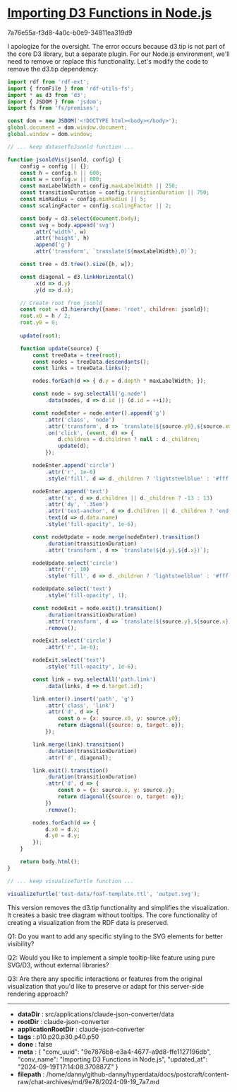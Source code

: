 # [Importing D3 Functions in Node.js](https://claude.ai/chat/9e7876b8-e3a4-4677-a9d8-ffe1127196db)

7a76e55a-f3d8-4a0c-b0e9-34811ea319d9

 I apologize for the oversight. The error occurs because d3.tip is not part of the core D3 library, but a separate plugin. For our Node.js environment, we'll need to remove or replace this functionality. Let's modify the code to remove the d3.tip dependency:

```javascript
import rdf from 'rdf-ext';
import { fromFile } from 'rdf-utils-fs';
import * as d3 from 'd3';
import { JSDOM } from 'jsdom';
import fs from 'fs/promises';

const dom = new JSDOM('<!DOCTYPE html><body></body>');
global.document = dom.window.document;
global.window = dom.window;

// ... keep datasetToJsonld function ...

function jsonldVis(jsonld, config) {
    config = config || {};
    const h = config.h || 600;
    const w = config.w || 800;
    const maxLabelWidth = config.maxLabelWidth || 250;
    const transitionDuration = config.transitionDuration || 750;
    const minRadius = config.minRadius || 5;
    const scalingFactor = config.scalingFactor || 2;

    const body = d3.select(document.body);
    const svg = body.append('svg')
        .attr('width', w)
        .attr('height', h)
        .append('g')
        .attr('transform', `translate(${maxLabelWidth},0)`);

    const tree = d3.tree().size([h, w]);

    const diagonal = d3.linkHorizontal()
        .x(d => d.y)
        .y(d => d.x);

    // Create root from jsonld
    const root = d3.hierarchy({name: 'root', children: jsonld});
    root.x0 = h / 2;
    root.y0 = 0;
    
    update(root);

    function update(source) {
        const treeData = tree(root);
        const nodes = treeData.descendants();
        const links = treeData.links();

        nodes.forEach(d => { d.y = d.depth * maxLabelWidth; });

        const node = svg.selectAll('g.node')
            .data(nodes, d => d.id || (d.id = ++i));

        const nodeEnter = node.enter().append('g')
            .attr('class', 'node')
            .attr('transform', d => `translate(${source.y0},${source.x0})`)
            .on('click', (event, d) => {
                d.children = d.children ? null : d._children;
                update(d);
            });

        nodeEnter.append('circle')
            .attr('r', 1e-6)
            .style('fill', d => d._children ? 'lightsteelblue' : '#fff');

        nodeEnter.append('text')
            .attr('x', d => d.children || d._children ? -13 : 13)
            .attr('dy', '.35em')
            .attr('text-anchor', d => d.children || d._children ? 'end' : 'start')
            .text(d => d.data.name)
            .style('fill-opacity', 1e-6);

        const nodeUpdate = node.merge(nodeEnter).transition()
            .duration(transitionDuration)
            .attr('transform', d => `translate(${d.y},${d.x})`);

        nodeUpdate.select('circle')
            .attr('r', 10)
            .style('fill', d => d._children ? 'lightsteelblue' : '#fff');

        nodeUpdate.select('text')
            .style('fill-opacity', 1);

        const nodeExit = node.exit().transition()
            .duration(transitionDuration)
            .attr('transform', d => `translate(${source.y},${source.x})`)
            .remove();

        nodeExit.select('circle')
            .attr('r', 1e-6);

        nodeExit.select('text')
            .style('fill-opacity', 1e-6);

        const link = svg.selectAll('path.link')
            .data(links, d => d.target.id);

        link.enter().insert('path', 'g')
            .attr('class', 'link')
            .attr('d', d => {
                const o = {x: source.x0, y: source.y0};
                return diagonal({source: o, target: o});
            });

        link.merge(link).transition()
            .duration(transitionDuration)
            .attr('d', diagonal);

        link.exit().transition()
            .duration(transitionDuration)
            .attr('d', d => {
                const o = {x: source.x, y: source.y};
                return diagonal({source: o, target: o});
            })
            .remove();

        nodes.forEach(d => {
            d.x0 = d.x;
            d.y0 = d.y;
        });
    }

    return body.html();
}

// ... keep visualizeTurtle function ...

visualizeTurtle('test-data/foaf-template.ttl', 'output.svg');
```

This version removes the d3.tip functionality and simplifies the visualization. It creates a basic tree diagram without tooltips. The core functionality of creating a visualization from the RDF data is preserved.

Q1: Do you want to add any specific styling to the SVG elements for better visibility?

Q2: Would you like to implement a simple tooltip-like feature using pure SVG/D3, without external libraries?

Q3: Are there any specific interactions or features from the original visualization that you'd like to preserve or adapt for this server-side rendering approach?

---

* **dataDir** : src/applications/claude-json-converter/data
* **rootDir** : claude-json-converter
* **applicationRootDir** : claude-json-converter
* **tags** : p10.p20.p30.p40.p50
* **done** : false
* **meta** : {
  "conv_uuid": "9e7876b8-e3a4-4677-a9d8-ffe1127196db",
  "conv_name": "Importing D3 Functions in Node.js",
  "updated_at": "2024-09-19T17:14:08.370887Z"
}
* **filepath** : /home/danny/github-danny/hyperdata/docs/postcraft/content-raw/chat-archives/md/9e78/2024-09-19_7a7.md